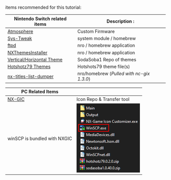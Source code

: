 items recommended for this tutorial:


| Nintendo Switch related items                   										|  Description	:           		  |
| --------------------------------------------------------------------------------------------------------- | ----------------------------------------- |
| [Atmosphere](https://github.com/Atmosphere-NX/Atmosphere)								      | Custom Firmware   			        | 
| [Sys-Tweak](https://gbatemp.net/threads/custom-game-icons-tutorial-and-sharing-hub-no-forwarders.574675/) | system module / homebrew 		 	  |
| [ftpd](https://github.com/mtheall/ftpd/releases/) 										| nro / homebrew application			  |
| [NXThemesInstaller](https://github.com/exelix11/SwitchThemeInjector/releases/)                            | nro / homebrew application			  |
| [Vertical/Horizontal Theme](https://github.com/sodasoba1/nx-vertical-themes)					| SodaSoba1 Repo of themes			  |
| [Hotshotz79 Themes](https://github.com/hotshotz79/NX-Custom-Game-Icons)						| Hotshots79 theme file(s)    		  |
| [nx-titles-list-dumper](https://github.com/HamletDuFromage/nx-titles-list-dumper/releases) 			| nro/homebrew (*Pulled with nc-gix 1.3.0*) |


| PC Related Items															| 	 						  |
| --------------------------------------------------------------------------------------------------------- | ----------------------------------------- |
| [NX-GIC](https://github.com/hotshotz79/NX-Game-Icon-Customizer) 							| Icon Repo & Transfer tool                 |
| winSCP is bundled with NXGIC 												| ![titledump](<img/nx-gic-rel.png>)					  |
